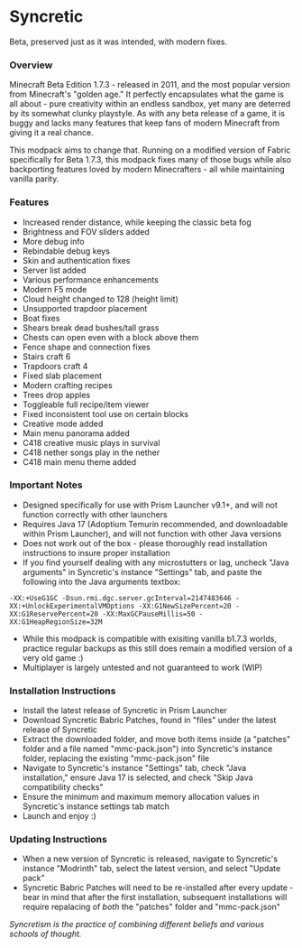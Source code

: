 # Syncretic
Beta, preserved just as it was intended, with modern fixes.

### Overview
Minecraft Beta Edition 1.7.3 - released in 2011, and the most popular version from Minecraft's "golden age." It perfectly encapsulates what the game is all about - pure creativity within an endless sandbox, yet many are deterred by its somewhat clunky playstyle. As with any beta release of a game, it is buggy and lacks many features that keep fans of modern Minecraft from giving it a real chance.

This modpack aims to change that. Running on a modified version of Fabric specifically for Beta 1.7.3, this modpack fixes many of those bugs while also backporting features loved by modern Minecrafters - all while maintaining vanilla parity.

### Features
- Increased render distance, while keeping the classic beta fog
- Brightness and FOV sliders added
- More debug info
- Rebindable debug keys
- Skin and authentication fixes
- Server list added
- Various performance enhancements
- Modern F5 mode
- Cloud height changed to 128 (height limit)
- Unsupported trapdoor placement
- Boat fixes
- Shears break dead bushes/tall grass
- Chests can open even with a block above them
- Fence shape and connection fixes
- Stairs craft 6
- Trapdoors craft 4
- Fixed slab placement
- Modern crafting recipes
- Trees drop apples
- Toggleable full recipe/item viewer
- Fixed inconsistent tool use on certain blocks
- Creative mode added
- Main menu panorama added
- C418 creative music plays in survival
- C418 nether songs play in the nether
- C418 main menu theme added

### Important Notes
- Designed specifically for use with Prism Launcher v9.1+, and will not function correctly with other launchers
- Requires Java 17 (Adoptium Temurin recommended, and downloadable within Prism Launcher), and will not function with other Java versions
- Does not work out of the box - please thoroughly read installation instructions to insure proper installation
- If you find yourself dealing with any microstutters or lag, uncheck "Java arguments" in Syncretic's instance "Settings" tab, and paste the following into the Java arguments textbox:
```
-XX:+UseG1GC -Dsun.rmi.dgc.server.gcInterval=2147483646 -XX:+UnlockExperimentalVMOptions -XX:G1NewSizePercent=20 -XX:G1ReservePercent=20 -XX:MaxGCPauseMillis=50 -XX:G1HeapRegionSize=32M
```
- While this modpack is compatible with exisiting vanilla b1.7.3 worlds, practice regular backups as this still does remain a modified version of a very old game :)
- Multiplayer is largely untested and not guaranteed to work (WIP)

### Installation Instructions
- Install the latest release of Syncretic in Prism Launcher
- Download Syncretic Babric Patches, found in "files" under the latest release of Syncretic
- Extract the downloaded folder, and move both items inside (a "patches" folder and a file named "mmc-pack.json") into Syncretic's instance folder, replacing the existing "mmc-pack.json" file
- Navigate to Syncretic's instance "Settings" tab, check "Java installation," ensure Java 17 is selected, and check "Skip Java compatibility checks"
- Ensure the minimum and maximum memory allocation values in Syncretic's instance settings tab match
- Launch and enjoy :)

### Updating Instructions
- When a new version of Syncretic is released, navigate to Syncretic's instance "Modrinth" tab, select the latest version, and select "Update pack"
- Syncretic Babric Patches will need to be re-installed after every update - bear in mind that after the first installation, subsequent installations will require repalacing of _both_ the "patches" folder and "mmc-pack.json"

_Syncretism is the practice of combining different beliefs and various schools of thought._

